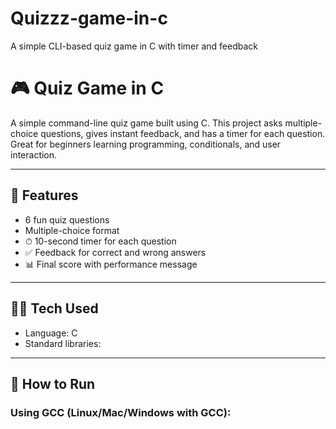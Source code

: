 # Quizzz-game-in-c
A simple CLI-based quiz game in C with timer and feedback

# 🎮 Quiz Game in C

A simple command-line quiz game built using C. This project asks multiple-choice questions, gives instant feedback, and has a timer for each question. Great for beginners learning programming, conditionals, and user interaction.

---

## 📌 Features

- 6 fun quiz questions
- Multiple-choice format
- ⏱ 10-second timer for each question
- ✅ Feedback for correct and wrong answers
- 📊 Final score with performance message

---

## 🧑‍💻 Tech Used

- Language: C
- Standard libraries: 

---

## 🔧 How to Run

### Using GCC (Linux/Mac/Windows with GCC):



